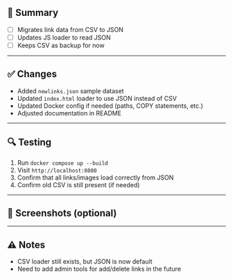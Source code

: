 ## 📝 Summary
<!-- What does this PR do? Why is it needed? -->

- [ ] Migrates link data from CSV to JSON
- [ ] Updates JS loader to read JSON
- [ ] Keeps CSV as backup for now

---

## ✅ Changes
<!-- Bullet points of specific changes in this PR -->

- Added `newlinks.json` sample dataset
- Updated `index.html` loader to use JSON instead of CSV
- Updated Docker config if needed (paths, COPY statements, etc.)
- Adjusted documentation in README

---

## 🔍 Testing
<!-- Steps the reviewer (or future you) can use to test this PR -->

1. Run `docker compose up --build`
2. Visit `http://localhost:8080`
3. Confirm that all links/images load correctly from JSON
4. Confirm old CSV is still present (if needed)

---

## 📸 Screenshots (optional)
<!-- Add screenshots or GIFs to show before/after UI if helpful -->

---

## ⚠️ Notes
<!-- Known issues, follow-up work, or things to improve later -->

- CSV loader still exists, but JSON is now default
- Need to add admin tools for add/delete links in the future
